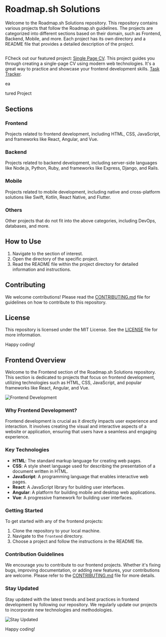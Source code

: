 # Roadmap.sh Solutions

Welcome to the Roadmap.sh Solutions repository. This repository contains various projects that follow the Roadmap.sh guidelines. The projects are categorized into different sections based on their domain, such as Frontend, Backend, Mobile, and more. Each project has its own directory and a README file that provides a detailed description of the project.

##

FCheck out our featured project: [Single Page CV](https://roadmap.sh/projects/single-page-cv). This project guides you through creating a single-page CV using modern web technologies. It's a great way to practice and showcase your frontend development skills.
[Task Tracker](https://roadmap.sh/projects/task-tracker-js).

ea

tured Project

## Sections

### Frontend

Projects related to frontend development, including HTML, CSS, JavaScript, and frameworks like React, Angular, and Vue.

### Backend

Projects related to backend development, including server-side languages like Node.js, Python, Ruby, and frameworks like Express, Django, and Rails.

### Mobile

Projects related to mobile development, including native and cross-platform solutions like Swift, Kotlin, React Native, and Flutter.

### Others

Other projects that do not fit into the above categories, including DevOps, databases, and more.

## How to Use

1. Navigate to the section of interest.
2. Open the directory of the specific project.
3. Read the README file within the project directory for detailed information and instructions.

## Contributing

We welcome contributions! Please read the [CONTRIBUTING.md](CONTRIBUTING.md) file for guidelines on how to contribute to this repository.

## License

This repository is licensed under the MIT License. See the [LICENSE](LICENSE) file for more information.

Happy coding!

## Frontend Overview

Welcome to the Frontend section of the Roadmap.sh Solutions repository. This section is dedicated to projects that focus on frontend development, utilizing technologies such as HTML, CSS, JavaScript, and popular frameworks like React, Angular, and Vue.

![Frontend Development](https://via.placeholder.com/800x200.png?text=Frontend+Development)

### Why Frontend Development?

Frontend development is crucial as it directly impacts user experience and interaction. It involves creating the visual and interactive aspects of a website or application, ensuring that users have a seamless and engaging experience.

### Key Technologies

-   **HTML**: The standard markup language for creating web pages.
-   **CSS**: A style sheet language used for describing the presentation of a document written in HTML.
-   **JavaScript**: A programming language that enables interactive web pages.
-   **React**: A JavaScript library for building user interfaces.
-   **Angular**: A platform for building mobile and desktop web applications.
-   **Vue**: A progressive framework for building user interfaces.

### Getting Started

To get started with any of the frontend projects:

1. Clone the repository to your local machine.
2. Navigate to the `frontend` directory.
3. Choose a project and follow the instructions in the README file.

### Contribution Guidelines

We encourage you to contribute to our frontend projects. Whether it's fixing bugs, improving documentation, or adding new features, your contributions are welcome. Please refer to the [CONTRIBUTING.md](CONTRIBUTING.md) file for more details.

### Stay Updated

Stay updated with the latest trends and best practices in frontend development by following our repository. We regularly update our projects to incorporate new technologies and methodologies.

![Stay Updated](https://via.placeholder.com/800x200.png?text=Stay+Updated)

Happy coding!
